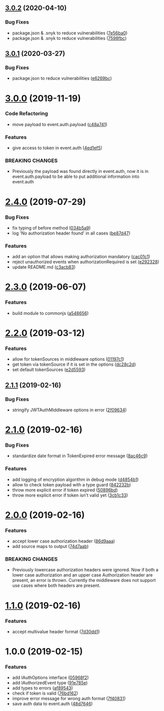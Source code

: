 ## [3.0.2](https://github.com/dbartholomae/middy-middleware-jwt-auth/compare/3.0.1...3.0.2) (2020-04-10)


### Bug Fixes

* package.json & .snyk to reduce vulnerabilities ([7e56ba0](https://github.com/dbartholomae/middy-middleware-jwt-auth/commit/7e56ba05e8ddcfdb8bd28cd75c33c2effe65039b))
* package.json & .snyk to reduce vulnerabilities ([7598fbc](https://github.com/dbartholomae/middy-middleware-jwt-auth/commit/7598fbc39055366acf1a4a2ea11f7b07993adb3c))

## [3.0.1](https://github.com/dbartholomae/middy-middleware-jwt-auth/compare/3.0.0...3.0.1) (2020-03-27)


### Bug Fixes

* package.json to reduce vulnerabilities ([e6269bc](https://github.com/dbartholomae/middy-middleware-jwt-auth/commit/e6269bcbb76fad74b8eb75a876a862aad00cfff8))

# [3.0.0](https://github.com/dbartholomae/middy-middleware-jwt-auth/compare/2.4.0...3.0.0) (2019-11-19)


### Code Refactoring

* move payload to event.auth.payload ([c48a741](https://github.com/dbartholomae/middy-middleware-jwt-auth/commit/c48a741737ea01d10a8579f54493ad87eeabd022))


### Features

* give access to token in event.auth ([4ed1ef5](https://github.com/dbartholomae/middy-middleware-jwt-auth/commit/4ed1ef5b9eca68e95584d4f3a86805e00f2b5157))


### BREAKING CHANGES

* Previously the payload was found directly in event.auth, now it is in event.auth.payload to be able to put additional information into event.auth

# [2.4.0](https://github.com/dbartholomae/middy-middleware-jwt-auth/compare/2.3.0...2.4.0) (2019-07-29)


### Bug Fixes

* fix typing of before method ([034b5a9](https://github.com/dbartholomae/middy-middleware-jwt-auth/commit/034b5a9))
* log 'No authorization header found' in all cases ([be87d47](https://github.com/dbartholomae/middy-middleware-jwt-auth/commit/be87d47))


### Features

* add an option that allows making authorization mandatory ([cac01c1](https://github.com/dbartholomae/middy-middleware-jwt-auth/commit/cac01c1))
* reject unauthorized events when authorizationRequired is set ([e292328](https://github.com/dbartholomae/middy-middleware-jwt-auth/commit/e292328))
* update README.md ([c3acb83](https://github.com/dbartholomae/middy-middleware-jwt-auth/commit/c3acb83))

# [2.3.0](https://github.com/dbartholomae/middy-middleware-jwt-auth/compare/2.2.0...2.3.0) (2019-06-07)


### Features

* build module to commonjs ([a548656](https://github.com/dbartholomae/middy-middleware-jwt-auth/commit/a548656))

# [2.2.0](https://github.com/dbartholomae/middy-middleware-jwt-auth/compare/2.1.1...2.2.0) (2019-03-12)


### Features

* allow for tokenSources in middleware options ([01197c1](https://github.com/dbartholomae/middy-middleware-jwt-auth/commit/01197c1))
* get token via tokenSource if it is set in the options ([dc28c2d](https://github.com/dbartholomae/middy-middleware-jwt-auth/commit/dc28c2d))
* set default tokenSources ([e2d5593](https://github.com/dbartholomae/middy-middleware-jwt-auth/commit/e2d5593))

## [2.1.1](https://github.com/dbartholomae/middy-middleware-jwt-auth/compare/2.1.0...2.1.1) (2019-02-16)


### Bug Fixes

* stringify JWTAuthMiddleware options in error ([2f09634](https://github.com/dbartholomae/middy-middleware-jwt-auth/commit/2f09634))

# [2.1.0](https://github.com/dbartholomae/middy-middleware-jwt-auth/compare/2.0.0...2.1.0) (2019-02-16)


### Bug Fixes

* standardize date format in TokenExpired error message ([8ac46c9](https://github.com/dbartholomae/middy-middleware-jwt-auth/commit/8ac46c9))


### Features

* add logging of encryption algorithm in debug mode ([d4854b1](https://github.com/dbartholomae/middy-middleware-jwt-auth/commit/d4854b1))
* allow to check token payload with a type guard ([842232b](https://github.com/dbartholomae/middy-middleware-jwt-auth/commit/842232b))
* throw more explicit error if token expired ([50896bd](https://github.com/dbartholomae/middy-middleware-jwt-auth/commit/50896bd))
* throw more explicit error if token isn't valid yet ([3cb1c33](https://github.com/dbartholomae/middy-middleware-jwt-auth/commit/3cb1c33))

# [2.0.0](https://github.com/dbartholomae/middy-middleware-jwt-auth/compare/1.1.0...2.0.0) (2019-02-16)


### Features

* accept lower case authorization header ([86d9aaa](https://github.com/dbartholomae/middy-middleware-jwt-auth/commit/86d9aaa))
* add source maps to output ([74d7aab](https://github.com/dbartholomae/middy-middleware-jwt-auth/commit/74d7aab))


### BREAKING CHANGES

* Previously lowercase authorization headers were ignored. Now if both a lower case authorization and an upper case Authorization header are present, an error is thrown. Currently the middleware does not support use cases where both headers are present.

# [1.1.0](https://github.com/dbartholomae/middy-middleware-jwt-auth/compare/1.0.0...1.1.0) (2019-02-16)


### Features

* accept multivalue header format ([7d30dd1](https://github.com/dbartholomae/middy-middleware-jwt-auth/commit/7d30dd1))

# 1.0.0 (2019-02-15)


### Features

* add IAuthOptions interface ([05968f2](https://github.com/dbartholomae/middy-middleware-jwt-auth/commit/05968f2))
* add IAuthorizedEvent type ([91e785e](https://github.com/dbartholomae/middy-middleware-jwt-auth/commit/91e785e))
* add types to errors ([af89543](https://github.com/dbartholomae/middy-middleware-jwt-auth/commit/af89543))
* check if token is valid ([76bd162](https://github.com/dbartholomae/middy-middleware-jwt-auth/commit/76bd162))
* improve error message for wrong auth format ([7f40831](https://github.com/dbartholomae/middy-middleware-jwt-auth/commit/7f40831))
* save auth data to event.auth ([48d7646](https://github.com/dbartholomae/middy-middleware-jwt-auth/commit/48d7646))
